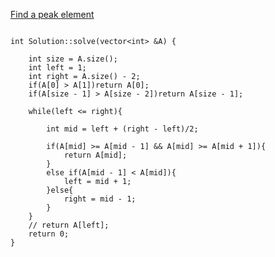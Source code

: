 [Find a peak element](https://www.scaler.com/academy/mentee-dashboard/class/34549/assignment/problems/4132?navref=cl_tt_nv)

```

int Solution::solve(vector<int> &A) {

    int size = A.size();
    int left = 1;
    int right = A.size() - 2;
    if(A[0] > A[1])return A[0];
    if(A[size - 1] > A[size - 2])return A[size - 1];

    while(left <= right){

        int mid = left + (right - left)/2;

        if(A[mid] >= A[mid - 1] && A[mid] >= A[mid + 1]){
            return A[mid];
        }
        else if(A[mid - 1] < A[mid]){
            left = mid + 1;
        }else{
            right = mid - 1;
        }
    }
    // return A[left];
    return 0;
}
```

